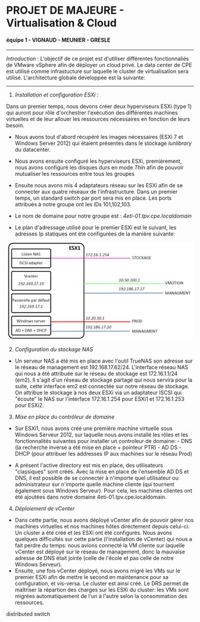 
# PROJET DE MAJEURE - Virtualisation & Cloud

#### équipe 1 - VIGNAUD - MEUNIER - GRESLE

***

*Introduction* : L'objectif de ce projet est d'utiliser différentes fonctionnaliés de VMware vSphere afin de déployer un cloud privé. Le data center de CPE est utilisé comme infrastucture sur laquelle le cluster de virtualisation sera utilisé. L'architecture globale développée est la suivante:

***

1. *Installation et configuration ESXi :*

Dans un premier temps, nous devons créer deux hyperviseurs ESXi (type 1) qui auront pour rôle d'orchestrer l'exécution des différentes machines virtuelles et de leur allouer les ressources nécessaires en fonction de leurs besoin.

* Nous avons tout d'abord récupéré les images nécessaires (ESXi 7 et Windows Server 2012) qui étaient présentes dans le stockage *lunlibrary* du datacenter.

* Nous avons ensuite configuré les hyperviseurs ESXi, premièrement,  nous avons configuré les disques durs en mode *Thin* afin de pouvoir mutualiser les ressources entre tous les groupes

* Ensuite nous avons mis 4 adaptateurs réseau sur les ESXi afin de se connecter aux quatre réseaux de l'infrastructure. Dans un premier temps, un standard switch par port sera mis en place. Les ports attribués à notre groupe ont les IDs 101,102,103.

* Le nom de domaine pour notre groupe est : *4eti-01.tpv.cpe.localdomain* 

* Le plan d'adressage utilisé pour le premier ESXi est le suivant, les adresses Ip statiques ont été configurées de la manière suivante:

![plan](https://github.com/GuillaumeGrs/projetmajeure/blob/master/Capture.JPG)




2. *Configuration du stockage NAS*

* Un serveur NAS a été mis en place avec l'outil TrueNAS son adresse sur le réseau de management est 192.168.17.62/24. L'interface réseau NAS qui nous a été attribuée sur le réseau de stockage est 172.16.1.1/24 (em2). Il s'agit d'un réseau de stockage partagé qui nous servira pour la suite, cette interface em2 est connectée sur notre réseau de stockage. On attribue le stockage à nos deux ESXi via un adaptateur ISCSI qui "écoute" le NAS sur l'interface 172.16.1.254 pour ESXi1 et 172.16.1.253 pour ESXi2.


3. *Mise en place du contrôleur de domaine*

* Sur ESXi1, nous avons créé une première machine virtuelle sous Windows Serveur 2012, sur laquelle nous avons installé les rôles et les fonctionnalités suivantes pour installer un controleur de domaine:
                                     - DNS (la recherche inversé a été mise en place + pointeur PTR) 
                                     - AD DS
                                     - DHCP (pour attribuer les addresses IP aux machines sur le réseau Prod)

* A présent l'active directory est mis en place, des utilisateurs "classiques" sont créés. Avec la mise en place de l'ensemble AD DS et DNS, il est possible de se connecter à n'importe quel utilisateur ou administrateur sur n'importe quelle machine cliente (qui tournent également sous Windows Serveur). Pour cela, les machines clientes ont été ajoutées dans notre domaine 4eti-01.tpv.cpe.localdomain.
    
    
4. *Déploiement de vCenter*

* Dans cette partie, nous avons déployé vCenter afin de pouvoir gérer nos machines virtuelles et nos machines hôtes directement depuis celui-ci. Un cluster a été créé et les ESXi ont été configurés. Nous avons quelques difficultés sur cette partie (l'installation de vCenter) qui nous a fait perdre du temps: nous avions connecté la VM cliente sur laquelle vCenter est déployé sur le réseau de management, donc la mauvaise adresse de DNS était jointe (celle de l'école et pas celle de notre Windows Serveur).
* Ensuite, une fois vCenter déployé, nous avons migré les VMs sur le premier ESXi afin de mettre le second en maintenance pour sa configuration, et vis-versa. Le cluster est ainsi créé. Le DRS permet de maîtriser la répartion des charges sur les ESXi du cluster: les VMs sont migrées automatiquement de l'un à l'autre selon la consommation des ressources.

distributed switch






